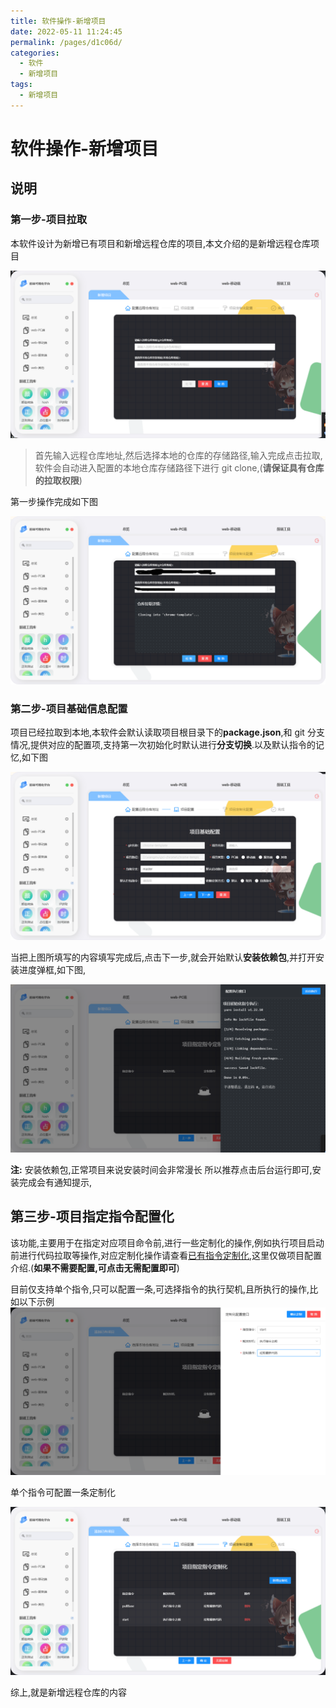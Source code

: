 ```yaml
---
title: 软件操作-新增项目
date: 2022-05-11 11:24:45
permalink: /pages/d1c06d/
categories:
  - 软件
  - 新增项目
tags:
  - 新增项目
---
```


# 软件操作-新增项目

## 说明

### 第一步-项目拉取

 本软件设计为新增已有项目和新增远程仓库的项目,本文介绍的是新增远程仓库项目

![第一步](./1.png)

> 首先输入远程仓库地址,然后选择本地的仓库的存储路径,输入完成点击拉取,软件会自动进入配置的本地仓库存储路径下进行 git clone,(**请保证具有仓库的拉取权限**)

第一步操作完成如下图

![第一步](./2.png)

### 第二步-项目基础信息配置

 项目已经拉取到本地,本软件会默认读取项目根目录下的**package.json**,和 git 分支情况,提供对应的配置项,支持第一次初始化时默认进行**分支切换**.以及默认指令的记忆,如下图

![第二步](./3.png)

当把上图所填写的内容填写完成后,点击下一步,就会开始默认**安装依赖包**,并打开安装进度弹框,如下图,

![安装依赖](./4.png)

**注:** 安装依赖包,正常项目来说安装时间会非常漫长 所以推荐点击后台运行即可,安装完成会有通知提示,

## 第三步-项目指定指令配置化

 该功能,主要用于在指定对应项目命令前,进行一些定制化的操作,例如执行项目启动前进行代码拉取等操作,对应定制化操作请查看[已有指令定制化](/pages/ef5c20/),这里仅做项目配置介绍.(**如果不需要配置,可点击无需配置即可**)

 目前仅支持单个指令,只可以配置一条,可选择指令的执行契机,且所执行的操作,比如以下示例![选择示例](./5.png)

单个指令可配置一条定制化

![配置截图](./6.png)

综上,就是新增远程仓库的内容
